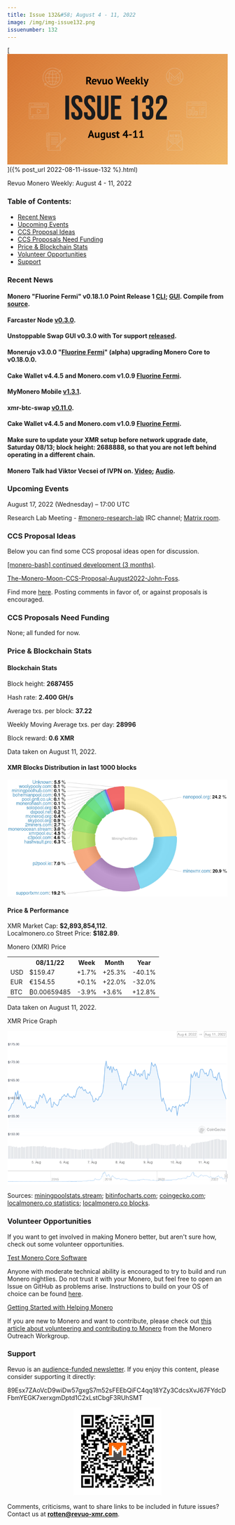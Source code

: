 ```yaml
---
title: Issue 132&#58; August 4 - 11, 2022
image: /img/img-issue132.png
issuenumber: 132
---
```

[<img src="/img/img-issue132.png" alt="Revuo Monero Weekly #132 Slide" class="img-lead">]({% post_url 2022-08-11-issue-132 %}.html)

<p class="text-lead">Revuo Monero Weekly: August 4 - 11, 2022</p>
<!--more-->

<h3>Table of Contents:</h3>
<ul class="contents">
    <li><a href="#news">Recent News</a></li>
    <li><a href="#events">Upcoming Events</a></li>
    <li><a href="#ideas">CCS Proposal Ideas</a></li>
    <li><a href="#proposals">CCS Proposals Need Funding</a></li>
    <li><a href="#stats">Price & Blockchain Stats</a></li>
    <li><a href="#volunteer">Volunteer Opportunities</a></li>
    <li><a href="#support">Support</a></li>
</ul>

<h3 id="news">Recent News</h3>

<div class="newsbyte">
    <h4>Monero "Fluorine Fermi" v0.18.1.0 Point Release 1 <a href="https://github.com/monero-project/monero/releases/tag/v0.18.1.0" target="_blank">CLI</a>; <a href="https://github.com/monero-project/monero-gui/releases/tag/v0.18.1.0" target="_blank">GUI</a>. Compile from <a href="https://github.com/monero-project/monero#compiling-monero-from-source" target="_blank">source</a>.</h4>
</div>

<div class="newsbyte">
    <h4>Farcaster Node <a href="https://github.com/UnstoppableSwap/unstoppableswap-gui/releases/tag/v0.3.0" target="_blank">v0.3.0</a>.</h4>
</div>

<div class="newsbyte">
    <h4>Unstoppable Swap GUI v0.3.0 with Tor support <a href="https://github.com/UnstoppableSwap/unstoppableswap-gui/releases/tag/v0.3.0" target="_blank">released</a>.</h4>
</div>

<div class="newsbyte">
    <h4>Monerujo v3.0.0 "<a href="https://github.com/m2049r/xmrwallet/releases/tag/v3.0.0" target="_blank">Fluorine Fermi</a>" (alpha) upgrading Monero Core to v0.18.0.0.</h4>
</div>

<div class="newsbyte">
    <h4>Cake Wallet v4.4.5 and Monero.com v1.0.9 <a href="https://teddit.adminforge.de/r/Monero/comments/wl0mnl/update_cake_wallet_445_and_monerocom_109_monero/" target="_blank">Fluorine Fermi</a>.</h4>
</div>

<div class="newsbyte">
    <h4>MyMonero Mobile <a href="https://github.com/mymonero/mymonero-mobile/releases/tag/v1.3.1" target="_blank">v1.3.1</a>.</h4>
</div>

<div class="newsbyte">
    <h4>xmr-btc-swap <a href="https://github.com/mymonero/mymonero-mobile/releases/tag/v1.3.1" target="_blank">v0.11.0</a>.</h4>
</div>

<div class="newsbyte">
    <h4>Cake Wallet v4.4.5 and Monero.com v1.0.9 <a href="https://teddit.adminforge.de/r/Monero/comments/wl0mnl/update_cake_wallet_445_and_monerocom_109_monero/" target="_blank">Fluorine Fermi</a>.</h4>
</div>

<div class="newsbyte">
    <h4>Make sure to update your XMR setup before network upgrade date, Saturday 08/13; block height: 2688888, so that you are not left behind operating in a different chain.</h4>
</div>

<div class="newsbyte">
    <h4>Monero Talk had Viktor Vecsei of IVPN on. <a href="https://librarian.pussthecat.org/@MoneroTalk:8/viktor-vecsei-of-ivpn-the-importance-of:7" target="_blank">Video</a>; <a href="https://www.monerotalk.live/viktor-vecsei-of-ivpn-the-importance-of-trust-transparency-audibility" target="_blank">Audio</a>.</h4>
</div>

<h3 id="events">Upcoming Events</h3>

<div class="event">
    <p class="date" markdown="1">August 17, 2022 (Wednesday) – 17:00 UTC</p>
    <p markdown="1">Research Lab Meeting - <a href="irc://irc.libera.chat/#monero-research-lab" target="_blank">#monero-research-lab</a> IRC channel; <a href="https://matrix.to/#/#monero-research-lab:monero.social" target="_blank">Matrix room</a>.</p>
</div>

<h3 id="ideas">CCS Proposal Ideas</h3>

<p>Below you can find some CCS proposal ideas open for discussion.</p>

<div class="proposal">
<p><a href="https://repo.getmonero.org/monero-project/ccs-proposals/-/merge_requests/333" target="_blank">[monero-bash] continued development (3 months)</a>.</p>
</div>

<div class="proposal">
<p><a href="https://repo.getmonero.org/monero-project/ccs-proposals/-/merge_requests/336" target="_blank">The-Monero-Moon-CCS-Proposal-August2022-John-Foss</a>.</p>
</div>

<div class="proposal">
<p>Find more <a href="https://ccs.getmonero.org/ideas/" target="_blank">here</a>. Posting comments in favor of, or against proposals is encouraged.</p>
</div>

<h3 id="proposals">CCS Proposals Need Funding</h3>

<p>None; all funded for now.</p>

<h3 id="stats">Price & Blockchain Stats</h3>

<h4 class="stat">Blockchain Stats</h4>

<div class="bcstats">
    <p>Block height: <b>2687455</b></p>
    <p>Hash rate: <b>2.400 GH/s</b></p>
    <p>Average txs. per block: <b>37.22</b></p>
    <p>Weekly Moving Average txs. per day: <b>28996</b></p>
    <p>Block reward: <b>0.6 XMR</b></p>
</div>
<p class="note">Data taken on August 11, 2022.</p>

<h4 class="stat">XMR Blocks Distribution in last 1000 blocks</h4>
<p><img src="/img/hashrate-pool-distribution-0811.png" alt="Hashrate Pool Distribution Pie Chart"/></p>

<h4 class="stat" id="price-stat">Price & Performance</h4>

<div class="price-intro">XMR Market Cap: <b>$2,893,854,112</b>.<br/>Localmonero.co Street Price: <b>$182.89</b>.</div>

<p class="table-title">Monero (XMR) Price</p>
<table class="price-table">
  <tr class="row1">
    <th></th>
    <th>08/11/22</th>
    <th>Week</th>
    <th>Month</th>
    <th>Year</th>
  </tr>
  <tr>
    <td data-th="XMR to">USD</td>
    <td data-th="08/11/22">$159.47</td>
    <td data-th="Week" class="green">+1.7%</td>
    <td data-th="Month" class="green">+25.3%</td>
    <td data-th="Year" class="red">-40.1%</td>
  </tr>
  <tr class="row3">
    <td data-th="XMR to">EUR</td>
    <td data-th="08/11/22">€154.55</td>
    <td data-th="Week" class="green">+0.1%</td>
    <td data-th="Month" class="green">+22.0%</td>
    <td data-th="Year" class="red">-32.0%</td>
  </tr>
  <tr>
    <td data-th="XMR to">BTC</td>
    <td data-th="08/11/22">₿0.00659485</td>
    <td data-th="Week" class="red">-3.9%</td>
    <td data-th="Month" class="green">+3.6%</td>
    <td data-th="Year" class="green">+12.8%</td>
  </tr>
</table>
<p class="note">Data taken on August 11, 2022.</p>

<p class="table-title">XMR Price Graph</p>

![XMR Price Graph 08/04/22-08/11/22](/img/weekly-chart-0811.png "XMR Price Graph 08/04/22-08/11/22")

Sources: <a href="https://miningpoolstats.stream/monero" target="_blank">miningpoolstats.stream</a>; <a href="https://bitinfocharts.com/monero/" target="_blank">bitinfocharts.com</a>; <a href="https://www.coingecko.com/en/coins/monero" target="_blank">coingecko.com</a>; <a href="https://localmonero.co/statistics" target="_blank">localmonero.co statistics</a>; <a href="https://localmonero.co/blocks" target="_blank">localmonero.co blocks</a>.

<h3 id="volunteer">Volunteer Opportunities</h3>

<p>If you want to get involved in making Monero better, but aren't sure how, check out some volunteer opportunities.</p>

<div class="newsbyte">
    <p class="date"><a href="https://github.com/monero-project/monero" target="_blank">Test Monero Core Software</a></p>
    <p>Anyone with moderate technical ability is encouraged to try to build and run Monero nightlies. Do not trust it with your Monero, but feel free to open an Issue on GitHub as problems arise. Instructions to build on your OS of choice can be found <a href="https://github.com/monero-project/monero#compiling-monero-from-source" target="_blank">here</a>. </p>
</div>

<div class="newsbyte">
    <p class="date"><a href="https://github.com/monero-project/monero" target="_blank">Getting Started with Helping Monero</a></p>
    <p>If you are new to Monero and want to contribute, please check out <a href="https://www.monerooutreach.org/stories/getting-started-helping-monero.php" target="_blank">this article about volunteering and contributing to Monero</a> from the Monero Outreach Workgroup. </p>
</div>

<h3 id="support">Support</h3>

<p markdown="1">Revuo is an <a href="https://revuo-xmr.com/support/">audience-funded newsletter</a>. If you enjoy this content, please consider supporting it directly:</p>

<p class="address" markdown="1">89Esx7ZAoVcD9wiDw57gxgS7m52sFEEbQiFC4qq18YZy3CdcsXvJ67FYdcDFbmYEGK7xerxgmDptd1C2xLstCbgF3RUhSMT</p>

<p><center><a href="monero:89Esx7ZAoVcD9wiDw57gxgS7m52sFEEbQiFC4qq18YZy3CdcsXvJ67FYdcDFbmYEGK7xerxgmDptd1C2xLstCbgF3RUhSMT" class="qr"><img src="/img/donate-monero.jpg" style="max-width: 200px;"/></a></center></p>

Comments, criticisms, want to share links to be included in future issues? Contact us at **rotten@revuo-xmr.com**.
